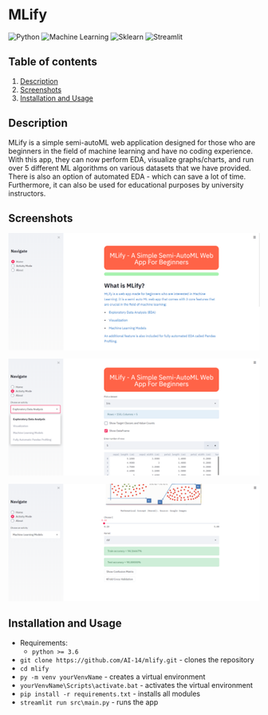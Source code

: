 # MLify
![Python](https://img.shields.io/badge/-Python-black?style=flat&logo=python)
![Machine Learning](https://img.shields.io/badge/-Machine%20Learning-566be8?style=flat)
![Sklearn](https://img.shields.io/badge/-Sklearn-1fb30e?style=flat)
![Streamlit](https://img.shields.io/badge/-Streamlit-f0806c?style=flat)

## Table of contents
1. [Description](#description)
2. [Screenshots](#screenshots)
3. [Installation and Usage](#installation-usage)

## Description <a name="description"></a>
MLify is a simple semi-autoML web application designed for those who are beginners in the field of machine learning and have no coding experience. With this app, they can now perform EDA, visualize graphs/charts, and run over 5 different ML algorithms on various datasets that we have provided. There is also an option of automated EDA - which can save a lot of time. Furthermore, it can also be used for educational purposes by university instructors.
   
## Screenshots <a name="screenshots"></a>  
![](/res/readme_res/Pic1.png)

![](/res/readme_res/Pic2.png)

![](/res/readme_res/Pic3.png)

## Installation and Usage <a name="installation-usage"></a>
- Requirements:
   - `python >= 3.6`
- `git clone https://github.com/AI-14/mlify.git` - clones the repository
- `cd mlify`
- `py -m venv yourVenvName` - creates a virtual environment
- `yourVenvName\Scripts\activate.bat` - activates the virtual environment
- `pip install -r requirements.txt` - installs all modules
- `streamlit run src\main.py` - runs the app
